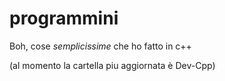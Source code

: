 # programmini

Boh, cose *semplicissime* che ho fatto in c++

(al momento la cartella piu aggiornata è Dev-Cpp)
